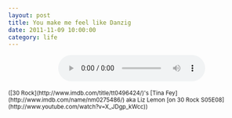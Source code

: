 ```yaml
---
layout: post
title: You make me feel like Danzig
date: 2011-11-09 10:00:00
category: life
---
```

<div align="center"><audio controls="controls">  
<source src="http://dl.dropbox.com/u/7586201/hitler%20in%20germany.mp3" type="audio/mp3" />
</audio></div>
<br><small>([30 Rock](http://www.imdb.com/title/tt0496424/)'s [Tina Fey](http://www.imdb.com/name/nm0275486/) aka Liz Lemon [on 30 Rock S05E08](http://www.youtube.com/watch?v=X_JDgp_kWcc))</small>

